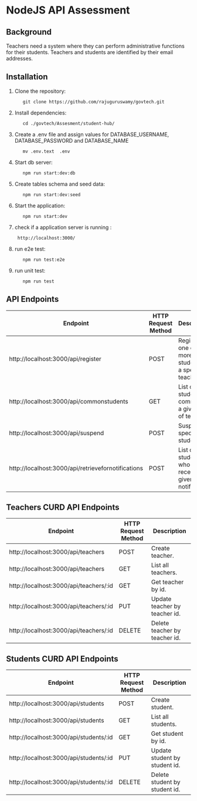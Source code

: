 # NodeJS API Assessment

## Background

Teachers need a system where they can perform administrative functions for their students. Teachers and students are identified by their email addresses.

## Installation

1. Clone the repository:

   ```
      git clone https://github.com/rajuguruswamy/govtech.git
   ```

2. Install dependencies:

   ```
      cd ./govtech/Assesment/student-hub/

   ```

3. Create a .env file and assign values for DATABASE_USERNAME, DATABASE_PASSWORD and DATABASE_NAME

   ```
      mv .env.text  .env

   ```

4. Start db server:

   ```
      npm run start:dev:db

   ```

5. Create tables schema and seed data:

   ```
      npm run start:dev:seed

   ```

6. Start the application:

   ```
      npm run start:dev

   ```

7. check if a application server is running :

   ```
    http://localhost:3000/

   ```

8. run e2e test:

   ```
      npm run test:e2e

   ```

9. run unit test:

   ```
      npm run test

   ```

## API Endpoints

| Endpoint                                           | HTTP Request Method | Description                                            |
| -------------------------------------------------- | ------------------- | ------------------------------------------------------ |
| http://localhost:3000/api/register                 | POST                | Register one or more students to a specified teacher.  |
| http://localhost:3000/api/commonstudents           | GET                 | List of students common to a given list of teachers.   |
| http://localhost:3000/api/suspend                  | POST                | Suspend a specified student.                           |
| http://localhost:3000/api/retrievefornotifications | POST                | List of students who can receive a given notification. |

## Teachers CURD API Endpoints

| Endpoint                               | HTTP Request Method | Description                   |
| -------------------------------------- | ------------------- | ----------------------------- |
| http://localhost:3000/api/teachers     | POST                | Create teacher.               |
| http://localhost:3000/api/teachers     | GET                 | List all teachers.            |
| http://localhost:3000/api/teachers/:id | GET                 | Get teacher by id.            |
| http://localhost:3000/api/teachers/:id | PUT                 | Update teacher by teacher id. |
| http://localhost:3000/api/teachers/:id | DELETE              | Delete teacher by teacher id. |

## Students CURD API Endpoints

| Endpoint                               | HTTP Request Method | Description                   |
| -------------------------------------- | ------------------- | ----------------------------- |
| http://localhost:3000/api/students     | POST                | Create student.               |
| http://localhost:3000/api/students     | GET                 | List all students.            |
| http://localhost:3000/api/students/:id | GET                 | Get student by id.            |
| http://localhost:3000/api/students/:id | PUT                 | Update student by student id. |
| http://localhost:3000/api/students/:id | DELETE              | Delete student by student id. |
